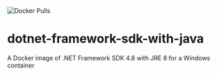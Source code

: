 ![Docker Pulls](https://img.shields.io/docker/pulls/andeadlier/dotnet-framework-sdk-with-java)

# dotnet-framework-sdk-with-java

A Docker image of .NET Framework SDK 4.8 with JRE 8 for a Windows container
